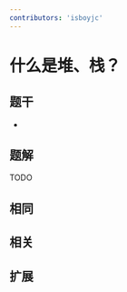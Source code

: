 ```yaml
---
contributors: 'isboyjc'
---
```


# 什么是堆、栈？

## 题干

- 



## 题解

<!-- ::: details 点我查看题解 -->

  TODO

<!-- ::: -->



## 相同


## 相关


## 扩展

